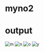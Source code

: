 # myno2

# output
![m](https://user-images.githubusercontent.com/90206489/179453438-a6e8a777-6680-465b-956d-4582c3ae77e9.jpg)
![n](https://user-images.githubusercontent.com/90206489/179453457-861bbaac-895e-46b4-be23-1dbf6c86bff7.jpg)
![o](https://user-images.githubusercontent.com/90206489/179453466-9072e93b-13a3-4f36-8ba9-c79bd3011b0e.jpg)
![y](https://user-images.githubusercontent.com/90206489/179453478-2edafbee-3ebd-40bd-9208-32950a08034e.jpg)
